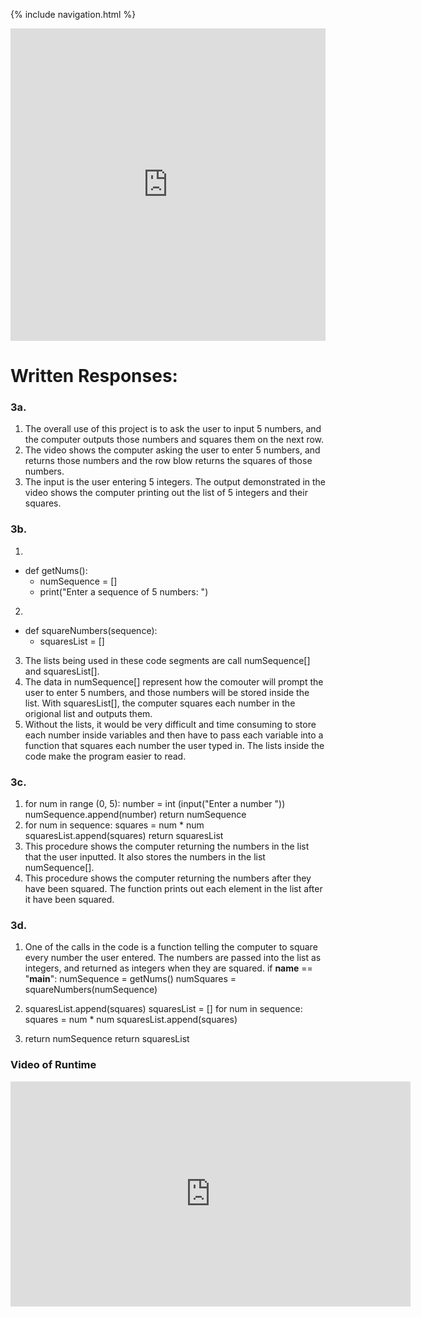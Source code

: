 {% include navigation.html %}

<iframe frameborder="0" width="100%" height="500px" src="https://replit.com/@NatalieBeckwith/Create-Task?embed=true"></iframe>

# Written Responses:

### 3a.
1. The overall use of this project is to ask the user to input 5 numbers, and the computer outputs those numbers and squares them on the next row.
2. The video shows the computer asking the user to enter 5 numbers, and returns those numbers and the row blow returns the squares of those numbers.
3. The input is the user entering 5 integers. The output demonstrated in the video shows the computer printing out the list of 5 integers and their squares.

### 3b.
1. 
* def getNums():
    * numSequence = []
    * print("Enter a sequence of 5 numbers: ")
2.
* def squareNumbers(sequence):
  * squaresList = []
3. The lists being used in these code segments are call numSequence[] and squaresList[].
4. The data in numSequence[] represent how the comouter will prompt the user to enter 5 numbers, and those numbers will be stored inside the list. With squaresList[], the computer squares each number in the origional list and outputs them.
5. Without the lists, it would be very difficult and time consuming to store each number inside variables and then have to pass each variable into a function that squares each number the user typed in. The lists inside the code make the program easier to read.

### 3c.
1. for num in range (0, 5): number = int (input("Enter a number ")) numSequence.append(number) return numSequence
2. for num in sequence: squares = num * num squaresList.append(squares) return squaresList
3. This procedure shows the computer returning the numbers in the list that the user inputted. It also stores the numbers in the list numSequence[].
4. This procedure shows the computer returning the numbers after they have been squared. The function prints out each element in the list after it have been squared.

### 3d.
1. One of the calls in the code is a function telling the computer to square every number the user entered. The numbers are passed into the list as integers, and returned as integers when they are squared. if __name__ == "__main__": numSequence = getNums() numSquares = squareNumbers(numSequence)

2. squaresList.append(squares) squaresList = [] for num in sequence: squares = num * num squaresList.append(squares)

3. return numSequence return squaresList

### Video of Runtime
<iframe frameBorder='0' width='640' height='360' webkitallowfullscreen mozallowfullscreen allowfullscreen src="https://www.awesomescreenshot.com/embed?id=8313811&shareKey=4ab9f1d893abc307f7a73ec22eac6e53"></iframe>
